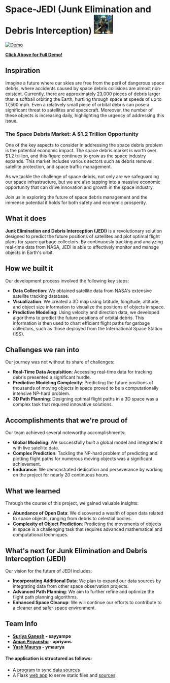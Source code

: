 # Space-JEDI (Junk Elimination and Debris Interception) <img src="./logo.gif" alt="Logo" width="60">

[![Demo](/space-jedi.gif)](https://www.youtube.com/watch?v=HA45-t5H0x4)

**[Click Above for Full Demo!](https://www.youtube.com/watch?v=HA45-t5H0x4)**

## Inspiration

Imagine a future where our skies are free from the peril of dangerous space debris, where accidents caused by space debris collisions are almost non-existent. Currently, there are approximately 23,000 pieces of debris larger than a softball orbiting the Earth, hurtling through space at speeds of up to 17,500 mph. Even a relatively small piece of orbital debris can pose a significant threat to satellites and spacecraft. Moreover, the number of these objects is increasing daily, highlighting the urgency of addressing this issue.

### The Space Debris Market: A $1.2 Trillion Opportunity

One of the key aspects to consider in addressing the space debris problem is the potential economic impact. The space debris market is worth over $1.2 trillion, and this figure continues to grow as the space industry expands. This market includes various sectors such as debris removal, satellite protection, and space traffic management.

As we tackle the challenge of space debris, not only are we safeguarding our space infrastructure, but we are also tapping into a massive economic opportunity that can drive innovation and growth in the space industry.

Join us in exploring the future of space debris management and the immense potential it holds for both safety and economic prosperity.

## What it does

**Junk Elimination and Debris Interception (JEDI)** is a revolutionary solution designed to predict the future positions of satellites and plot optimal flight plans for space garbage collectors. By continuously tracking and analyzing real-time data from NASA, JEDI is able to effectively monitor and manage objects in Earth's orbit.

## How we built it

Our development process involved the following key steps:

- **Data Collection**: We obtained satellite data from NASA's extensive satellite tracking database.
- **Visualization**: We created a 3D map using latitude, longitude, altitude, and object size information to visualize the positions of objects in space.
- **Predictive Modeling**: Using velocity and direction data, we developed algorithms to predict the future positions of orbital debris. This information is then used to chart efficient flight paths for garbage collectors, such as those deployed from the International Space Station (ISS).

## Challenges we ran into

Our journey was not without its share of challenges:

- **Real-Time Data Acquisition**: Accessing real-time data for tracking debris presented a significant hurdle.
- **Predictive Modeling Complexity**: Predicting the future positions of thousands of moving objects in space proved to be a computationally intensive NP-hard problem.
- **3D Path Planning**: Designing optimal flight paths in a 3D space was a complex task that required innovative solutions.

## Accomplishments that we're proud of

Our team achieved several noteworthy accomplishments:

- **Global Modeling**: We successfully built a global model and integrated it with live satellite data.
- **Complex Prediction**: Tackling the NP-hard problem of predicting and plotting flight paths for numerous moving objects was a significant achievement.
- **Endurance**: We demonstrated dedication and perseverance by working on the project for nearly 20 continuous hours.

## What we learned

Through the course of this project, we gained valuable insights:

- **Abundance of Open Data**: We discovered a wealth of open data related to space objects, ranging from debris to celestial bodies.
- **Complexity of Object Prediction**: Predicting the movements of objects in space is a challenging task that requires advanced mathematical and computational techniques.

## What's next for Junk Elimination and Debris Interception (JEDI)

Our vision for the future of JEDI includes:

- **Incorporating Additional Data**: We plan to expand our data sources by integrating data from other space observation projects.
- **Advanced Path Planning**: We aim to further refine and optimize the flight path planning algorithms.
- **Enhanced Space Cleanup**: We will continue our efforts to contribute to a cleaner and safer space environment.

## Team Info

- **[Suriya Ganesh](https://www.linkedin.com/in/suriya-ganesh/) - sayyampe**
- **[Aman Priyanshu](https://www.linkedin.com/in/aman-priyanshu/) - apriyans**
- **[Yash Maurya](https://www.linkedin.com/in/yashmaurya/) - ymaurya**

#### The application is structured as follows:
- A [program](src/app/sync_task.py) to sync [data sources](src/app/sync-settings.json)
- A Flask [web app](src/app/main.py) to serve static files and [sources](src/pub/api)
